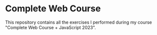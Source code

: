 # Complete Web Course
This repository contains all the exercises I performed during my course "Complete Web Course + JavaScript 2023".     


